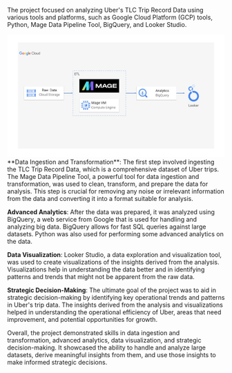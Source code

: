 The project focused on analyzing Uber's TLC Trip Record Data using various tools and platforms, such as Google Cloud Platform (GCP) tools, Python, Mage Data Pipeline Tool, BigQuery, and Looker Studio.

<img src = "architecture.jpg">
**Data Ingestion and Transformation**: The first step involved ingesting the TLC Trip Record Data, which is a comprehensive dataset of Uber trips. The Mage Data Pipeline Tool, a powerful tool for data ingestion and transformation, was used to clean, transform, and prepare the data for analysis. This step is crucial for removing any noise or irrelevant information from the data and converting it into a format suitable for analysis.

**Advanced Analytics**: After the data was prepared, it was analyzed using BigQuery, a web service from Google that is used for handling and analyzing big data. BigQuery allows for fast SQL queries against large datasets. Python was also used for performing some advanced analytics on the data.

**Data Visualization**: Looker Studio, a data exploration and visualization tool, was used to create visualizations of the insights derived from the analysis. Visualizations help in understanding the data better and in identifying patterns and trends that might not be apparent from the raw data.

**Strategic Decision-Making**: The ultimate goal of the project was to aid in strategic decision-making by identifying key operational trends and patterns in Uber's trip data. The insights derived from the analysis and visualizations helped in understanding the operational efficiency of Uber, areas that need improvement, and potential opportunities for growth.

Overall, the project demonstrated skills in data ingestion and transformation, advanced analytics, data visualization, and strategic decision-making. It showcased the ability to handle and analyze large datasets, derive meaningful insights from them, and use those insights to make informed strategic decisions.
